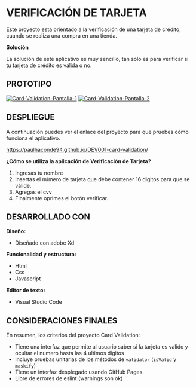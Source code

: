 # **VERIFICACIÓN DE TARJETA** 

Este proyecto esta orientado a la verificación de una tarjeta de crédito, cuando se realiza una compra en una tienda. 

**Solución** 

La solución de este aplicativo es muy sencillo, tan solo es para verificar si tu tarjeta de crédito es válida o no.

## **PROTOTIPO**

<a href="https://ibb.co/cg3JW8y"><img src="https://i.ibb.co/xCLhng2/Card-Validation-Pantalla-1.png" alt="Card-Validation-Pantalla-1" border="0"></a>
<a href="https://ibb.co/QjmfR0f"><img src="https://i.ibb.co/7NyX5hX/Card-Validation-Pantalla-2.png" alt="Card-Validation-Pantalla-2" border="0"></a>

## **DESPLIEGUE** 

A continuación puedes ver el enlace del proyecto para que pruebes cómo funciona el aplicativo. 

https://paulhaconde94.github.io/DEV001-card-validation/

**¿Cómo se utiliza la aplicación de Verificación de Tarjeta?**

1. Ingresas tu nombre
2. Insertas el número de tarjeta que debe contener 16 digitos para que se válide.
3. Agregas el cvv
4. Finalmente oprimes el botón verificar. 

## **DESARROLLADO CON**

**Diseño:**

* Diseñado con adobe Xd

**Funcionalidad y estructura:**

* Html
* Css
* Javascript

**Editor de texto:**

* Visual Studio Code


## **CONSIDERACIONES FINALES**

En resumen, los criterios del proyecto Card Validation:

* Tiene una interfaz que permite al usuario saber si la tarjeta es valido y ocultar el numero hasta las 4 ultimos digitos
* Incluye pruebas unitarias de los métodos de `validator` (`isValid` y `maskify`) 
* Tiene un interfaz desplegado usando GitHub Pages. 
* Libre de errores de eslint (warnings son ok)
